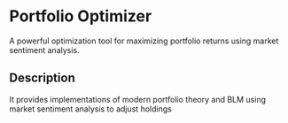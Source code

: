 # Portfolio Optimizer

A powerful optimization tool for maximizing portfolio returns using market sentiment analysis.

## Description

It provides implementations of modern portfolio theory and BLM using market sentiment analysis to adjust holdings